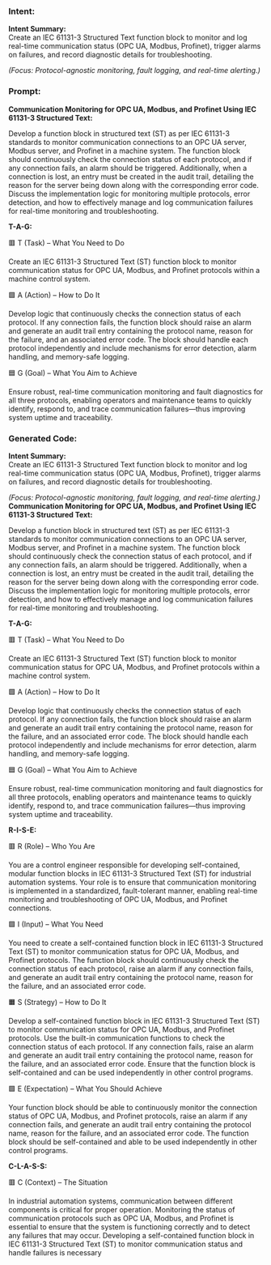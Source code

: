 ### Intent:
**Intent Summary:**  
Create an IEC 61131-3 Structured Text function block to monitor and log real-time communication status (OPC UA, Modbus, Profinet), trigger alarms on failures, and record diagnostic details for troubleshooting.  

*(Focus: Protocol-agnostic monitoring, fault logging, and real-time alerting.)*

### Prompt:
**Communication Monitoring for OPC UA, Modbus, and Profinet Using IEC 61131-3 Structured Text:**

Develop a function block in structured text (ST) as per IEC 61131-3 standards to monitor communication connections to an OPC UA server, Modbus server, and Profinet in a machine system. The function block should continuously check the connection status of each protocol, and if any connection fails, an alarm should be triggered. Additionally, when a connection is lost, an entry must be created in the audit trail, detailing the reason for the server being down along with the corresponding error code. Discuss the implementation logic for monitoring multiple protocols, error detection, and how to effectively manage and log communication failures for real-time monitoring and troubleshooting.

**T-A-G:**

🟥 T (Task) – What You Need to Do

Create an IEC 61131-3 Structured Text (ST) function block to monitor communication status for OPC UA, Modbus, and Profinet protocols within a machine control system.

🟩 A (Action) – How to Do It

Develop logic that continuously checks the connection status of each protocol. If any connection fails, the function block should raise an alarm and generate an audit trail entry containing the protocol name, reason for the failure, and an associated error code. The block should handle each protocol independently and include mechanisms for error detection, alarm handling, and memory-safe logging.

🟦 G (Goal) – What You Aim to Achieve

Ensure robust, real-time communication monitoring and fault diagnostics for all three protocols, enabling operators and maintenance teams to quickly identify, respond to, and trace communication failures—thus improving system uptime and traceability.

### Generated Code:
**Intent Summary:**  
Create an IEC 61131-3 Structured Text function block to monitor and log real-time communication status (OPC UA, Modbus, Profinet), trigger alarms on failures, and record diagnostic details for troubleshooting.  

*(Focus: Protocol-agnostic monitoring, fault logging, and real-time alerting.)*
**Communication Monitoring for OPC UA, Modbus, and Profinet Using IEC 61131-3 Structured Text:**

Develop a function block in structured text (ST) as per IEC 61131-3 standards to monitor communication connections to an OPC UA server, Modbus server, and Profinet in a machine system. The function block should continuously check the connection status of each protocol, and if any connection fails, an alarm should be triggered. Additionally, when a connection is lost, an entry must be created in the audit trail, detailing the reason for the server being down along with the corresponding error code. Discuss the implementation logic for monitoring multiple protocols, error detection, and how to effectively manage and log communication failures for real-time monitoring and troubleshooting.

**T-A-G:**

🟥 T (Task) – What You Need to Do

Create an IEC 61131-3 Structured Text (ST) function block to monitor communication status for OPC UA, Modbus, and Profinet protocols within a machine control system.

🟩 A (Action) – How to Do It

Develop logic that continuously checks the connection status of each protocol. If any connection fails, the function block should raise an alarm and generate an audit trail entry containing the protocol name, reason for the failure, and an associated error code. The block should handle each protocol independently and include mechanisms for error detection, alarm handling, and memory-safe logging.

🟦 G (Goal) – What You Aim to Achieve

Ensure robust, real-time communication monitoring and fault diagnostics for all three protocols, enabling operators and maintenance teams to quickly identify, respond to, and trace communication failures—thus improving system uptime and traceability.  

**R-I-S-E:**

🟥 R (Role) – Who You Are

You are a control engineer responsible for developing self-contained, modular function blocks in IEC 61131-3 Structured Text (ST) for industrial automation systems. Your role is to ensure that communication monitoring is implemented in a standardized, fault-tolerant manner, enabling real-time monitoring and troubleshooting of OPC UA, Modbus, and Profinet connections.

🟩 I (Input) – What You Need

You need to create a self-contained function block in IEC 61131-3 Structured Text (ST) to monitor communication status for OPC UA, Modbus, and Profinet protocols. The function block should continuously check the connection status of each protocol, raise an alarm if any connection fails, and generate an audit trail entry containing the protocol name, reason for the failure, and an associated error code.

🟧 S (Strategy) – How to Do It

Develop a self-contained function block in IEC 61131-3 Structured Text (ST) to monitor communication status for OPC UA, Modbus, and Profinet protocols. Use the built-in communication functions to check the connection status of each protocol. If any connection fails, raise an alarm and generate an audit trail entry containing the protocol name, reason for the failure, and an associated error code. Ensure that the function block is self-contained and can be used independently in other control programs.

🟩 E (Expectation) – What You Should Achieve

Your function block should be able to continuously monitor the connection status of OPC UA, Modbus, and Profinet protocols, raise an alarm if any connection fails, and generate an audit trail entry containing the protocol name, reason for the failure, and an associated error code. The function block should be self-contained and able to be used independently in other control programs.

**C-L-A-S-S:**

🟥 C (Context) – The Situation

In industrial automation systems, communication between different components is critical for proper operation. Monitoring the status of communication protocols such as OPC UA, Modbus, and Profinet is essential to ensure that the system is functioning correctly and to detect any failures that may occur. Developing a self-contained function block in IEC 61131-3 Structured Text (ST) to monitor communication status and handle failures is necessary
